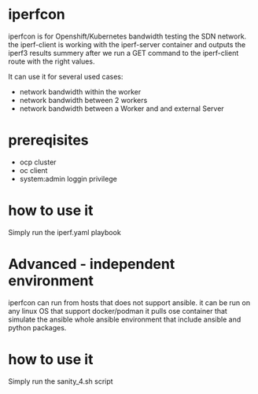 # iperfcon
iperfcon is for Openshift/Kubernetes bandwidth testing the SDN network.
the iperf-client is working with the iperf-server container and outputs 
the iperf3 results summery after we run a GET command  to the iperf-client 
route with the right values.

It can use it for several used cases:

- network bandwidth within the worker
- network bandwidth between 2 workers
- network bandwidth between a Worker and and external Server

# prereqisites

- ocp cluster
- oc client
- system:admin loggin privilege

# how to use it 

Simply run the iperf.yaml playbook

# Advanced - independent environment
iperfcon can run from hosts that does not support ansible.
it can be run on any linux OS that support docker/podman
it pulls ose container that simulate the ansible whole ansible environment that include ansible and python packages.

# how to use it 

Simply run the sanity_4.sh script

